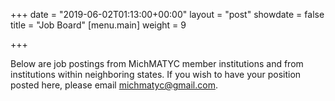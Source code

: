 +++
date = "2019-06-02T01:13:00+00:00"
layout = "post"
showdate = false
title = "Job Board"
[menu.main]
weight = 9

+++

Below are job postings from MichMATYC member institutions and from institutions within neighboring states. 
If you wish to have your position posted here, please email [michmatyc@gmail.com](mailto:michmatyc@gmail.com).
